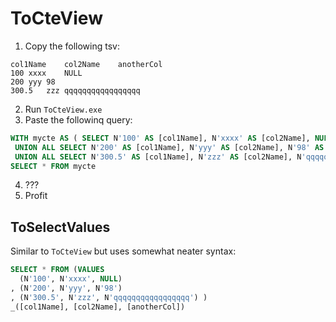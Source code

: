 # ToCteView

1. Copy the following tsv:<br/>
```text
col1Name	col2Name	anotherCol
100	xxxx	NULL
200	yyy	98
300.5	zzz	qqqqqqqqqqqqqqqqq

```

2. Run `ToCteView.exe`
3. Paste the followinq query:

```sql
WITH mycte AS ( SELECT N'100' AS [col1Name], N'xxxx' AS [col2Name], NULL AS [anotherCol]
 UNION ALL SELECT N'200' AS [col1Name], N'yyy' AS [col2Name], N'98' AS [anotherCol]
 UNION ALL SELECT N'300.5' AS [col1Name], N'zzz' AS [col2Name], N'qqqqqqqqqqqqqqqqq' AS [anotherCol]) 
SELECT * FROM mycte
```

4. ???
5. Profit

## ToSelectValues

Similar to `ToCteView` but uses somewhat neater syntax:

```sql
SELECT * FROM (VALUES
  (N'100', N'xxxx', NULL)
, (N'200', N'yyy', N'98')
, (N'300.5', N'zzz', N'qqqqqqqqqqqqqqqqq') )
_([col1Name], [col2Name], [anotherCol])
```
